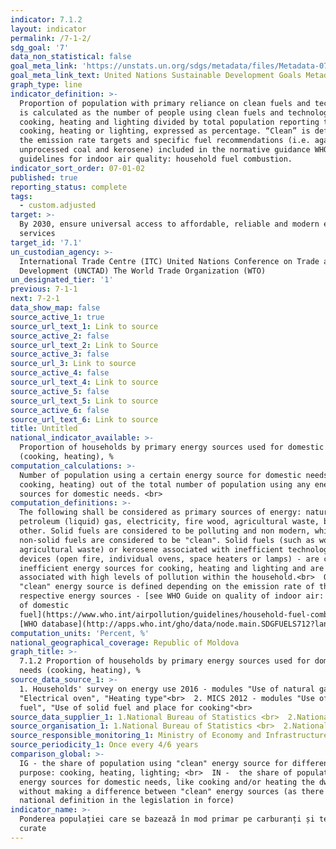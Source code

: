 ```yaml
---
indicator: 7.1.2
layout: indicator
permalink: /7-1-2/
sdg_goal: '7'
data_non_statistical: false
goal_meta_link: 'https://unstats.un.org/sdgs/metadata/files/Metadata-07-01-02.pdf '
goal_meta_link_text: United Nations Sustainable Development Goals Metadata (PDF 232 KB)
graph_type: line
indicator_definition: >-
  Proportion of population with primary reliance on clean fuels and technology
  is calculated as the number of people using clean fuels and technologies for
  cooking, heating and lighting divided by total population reporting that any
  cooking, heating or lighting, expressed as percentage. “Clean” is defined by
  the emission rate targets and specific fuel recommendations (i.e. against
  unprocessed coal and kerosene) included in the normative guidance WHO
  guidelines for indoor air quality: household fuel combustion.
indicator_sort_order: 07-01-02
published: true
reporting_status: complete
tags:
  - custom.adjusted
target: >-
  By 2030, ensure universal access to affordable, reliable and modern energy
  services
target_id: '7.1'
un_custodian_agency: >-
  International Trade Centre (ITC) United Nations Conference on Trade and
  Development (UNCTAD) The World Trade Organization (WTO)
un_designated_tier: '1'
previous: 7-1-1
next: 7-2-1
data_show_map: false
source_active_1: true
source_url_text_1: Link to source
source_active_2: false
source_url_text_2: Link to Source
source_active_3: false
source_url_3: Link to source
source_active_4: false
source_url_text_4: Link to source
source_active_5: false
source_url_text_5: Link to source
source_active_6: false
source_url_text_6: Link to source
title: Untitled
national_indicator_available: >-
  Proportion of households by primary energy sources used for domestic needs
  (cooking, heating), %
computation_calculations: >-
  Number of population using a certain energy source for domestic needs (such as
  cooking, heating) out of the total number of population using any energy
  sources for domestic needs. <br>
computation_definitions: >-
  The following shall be considered as primary sources of energy: natural gas,
  petroleum (liquid) gas, electricity, fire wood, agricultural waste, biomass,
  other. Solid fuels are considered to be polluting and non modern, while the
  non-solid fuels are considered to be "clean". Solid fuels (such as wood, coal,
  agricultural waste) or kerosene associated with inefficient technologies /
  devices (open fire, individual ovens, space heaters or lamps) - are considered
  inefficient energy sources for cooking, heating and lighting and are
  associated with high levels of pollution within the household.<br>  Other: The
  "clean" energy source is defined depending on the emission rate of the
  respective energy sources - [see WHO Guide on quality of indoor air: burning
  of domestic
  fuel](https://www.who.int/airpollution/guidelines/household-fuel-combustion/en/).
  [WHO database](http://apps.who.int/gho/data/node.main.SDGFUELS712?lang=en)
computation_units: 'Percent, %'
national_geographical_coverage: Republic of Moldova
graph_title: >-
  7.1.2 Proportion of households by primary energy sources used for domestic
  needs (cooking, heating), % 
source_data_source_1: >-
  1. Households' survey on energy use 2016 - modules "Use of natural gas",
  "Electrical oven", "Heating type"<br>  2. MICS 2012 - modules "Use of solid
  fuel", "Use of solid fuel and place for cooking"<br> 
source_data_supplier_1: 1.National Bureau of Statistics <br>  2.National Agency for Public Health
source_organisation_1: 1.National Bureau of Statistics <br>  2.National Agency for Public Health
source_responsible_monitoring_1: Ministry of Economy and Infrastructure
source_periodicity_1: Once every 4/6 years
comparison_global: >-
  IG - the share of population using "clean" energy source for different
  purpose: cooking, heating, lighting; <br>  IN -  the share of population using
  energy sources for domestic needs, like cooking and/or heating the dwelling,
  without making a difference between "clean" energy sources (as there is no
  national definition in the legislation in force)
indicator_name: >-
  Ponderea populației care se bazează în mod primar pe carburanți și tehnologii
  curate
---
```

